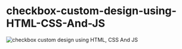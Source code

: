 # checkbox-custom-design-using-HTML-CSS-And-JS

![checkbox custom design using HTML, CSS And JS](https://user-images.githubusercontent.com/95895380/152642835-f0532f95-8056-47d7-8d7a-4cfef426532b.png)
